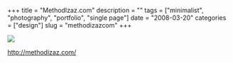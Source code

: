 +++
title = "MethodIzaz.com"
description = ""
tags = ["minimalist", "photography", "portfolio", "single page"]
date = "2008-03-20"
categories = ["design"]
slug = "methodizazcom"
+++


 

  <div id="screens-thumbs" class="clearfix">
    <div class="txt-center" id="design-submission"><a href="http://methodizaz.com/"><img id='bluga-thumbnail-816' class='bluga-thumbnail large' src='/media/bluga/
wt47f279016415e_0.jpg'/></a></div>  
  </div>   
<p><a href="http://methodizaz.com/">http://methodizaz.com/</a></p>




